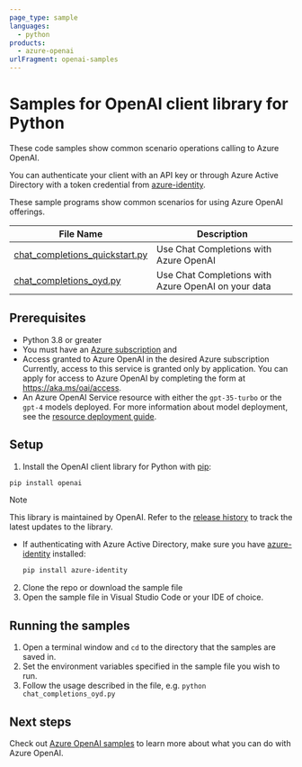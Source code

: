 ```yaml
---
page_type: sample
languages:
  - python
products:
  - azure-openai
urlFragment: openai-samples
---
```


# Samples for OpenAI client library for Python

These code samples show common scenario operations calling to Azure OpenAI.

You can authenticate your client with an API key or through Azure Active Directory with a token credential from [azure-identity][azure_identity].

These sample programs show common scenarios for using Azure OpenAI offerings.

|**File Name**|**Description**|
|----------------|-------------|
|[chat_completions_quickstart.py][chat_completions_quickstart]|Use Chat Completions with Azure OpenAI|
|[chat_completions_oyd.py][chat_completions_oyd]|Use Chat Completions with Azure OpenAI on your data|

## Prerequisites

* Python 3.8 or greater
* You must have an [Azure subscription][azure_subscription] and
* Access granted to Azure OpenAI in the desired Azure subscription
  Currently, access to this service is granted only by application. You can apply for access to Azure OpenAI by completing the form at <https://aka.ms/oai/access>.
* An Azure OpenAI Service resource with either the `gpt-35-turbo` or the `gpt-4` models deployed. For more information about model deployment, see the [resource deployment guide][aoai-resource_deployment].

## Setup

1. Install the OpenAI client library for Python with [pip][pip]:

```bash
pip install openai
```

> [!NOTE]
> This library is maintained by OpenAI. Refer to the [release history][versioning_history] to track the latest updates to the library.

* If authenticating with Azure Active Directory, make sure you have [azure-identity][azure_identity_pip] installed:

  ```bash
  pip install azure-identity
  ```

2. Clone the repo or download the sample file
3. Open the sample file in Visual Studio Code or your IDE of choice.

## Running the samples

1. Open a terminal window and `cd` to the directory that the samples are saved in.
2. Set the environment variables specified in the sample file you wish to run.
3. Follow the usage described in the file, e.g. `python chat_completions_oyd.py`

## Next steps

Check out [Azure OpenAI samples][aoai_samples] to learn more about
what you can do with Azure OpenAI.

[versioning_history]: https://github.com/openai/openai-python/releases
[azure_identity]: https://github.com/Azure/azure-sdk-for-python/tree/main/sdk/identity/azure-identity
[chat_completions_quickstart]: https://github.com/Azure/azure-sdk-for-python/tree/main/sdk/openai/azure-openai/samples/chat_completions_quickstart.py
[chat_completions_oyd]: https://github.com/Azure/azure-sdk-for-python/tree/main/sdk/openai/azure-openai/samples/chat_completions_oyd.py
[pip]: https://pypi.org/project/pip/
[azure_subscription]: https://azure.microsoft.com/free/
[azure_identity_pip]: https://pypi.org/project/azure-identity/
[aoai_samples]: https://aka.ms/azai
[aoai-resource_deployment]: https://learn.microsoft.com/azure/ai-services/openai/how-to/create-resource
